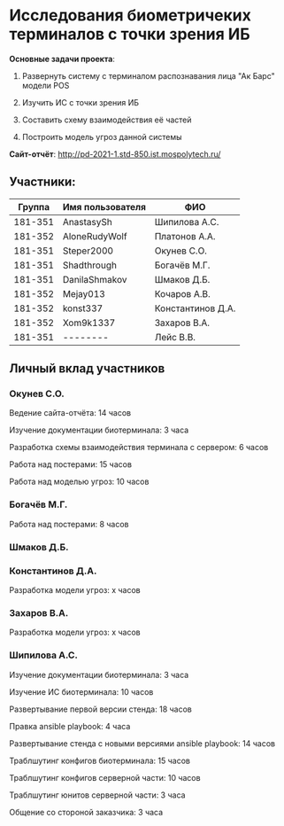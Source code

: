 # Исследования биометричеких терминалов с точки зрения ИБ
<b>Основные задачи проекта</b>:

1. Развернуть систему с терминалом распознавания лица "Ак Барс" модели POS

2. Изучить ИС с точки зрения ИБ

3. Составить схему взаимодействия её частей

4. Построить модель угроз данной системы

<b>Сайт-отчёт</b>: http://pd-2021-1.std-850.ist.mospolytech.ru/

## Участники:

  | Группа  | Имя пользователя | ФИО              |
  |---------|------------------|------------------|
  | 181-351 | AnastasySh   | Шипилова А.С.      |
  | 181-352 | AloneRudyWolf    | Платонов А.А.     |
  | 181-351 | Steper2000       | Окунев С.О.      |
  | 181-351 | Shadthrough      | Богачёв М.Г.     |
  | 181-351 | DanilaShmakov    | Шмаков Д.Б.      |
  | 181-352 | Mejay013   | Кочаров А.В.    |
  | 181-352 | konst337   | Константинов Д.А.    |
  | 181-352 | Xom9k1337   | Захаров В.А.    |
  | 181-351 | --------     | Лейс В.В.    |

## Личный вклад участников
### Окунев С.О.
Ведение сайта-отчёта: 14 часов

Изучение документации биотерминала: 3 часа

Разработка схемы взаимодействия терминала с сервером: 6 часов

Работа над постерами: 15 часов

Работа над моделью угроз: 10 часов

### Богачёв М.Г.

Работа над постерами: 8 часов

### Шмаков Д.Б.

### Константинов Д.А.
Разработка модели угроз: х часов

### Захаров В.А. 
Разработка модели угроз: х часов

### Шипилова А.С. 
Изучение документации биотерминала: 3 часа

Изучение ИС биотерминала: 10 часов 

Развертывание первой версии стенда: 18 часов

Правка ansible playbook: 4 часа

Развертывание стенда с новыми версиями ansible playbook: 14 часов

Траблшутинг конфигов биотерминала: 15 часов 

Траблшутинг конфигов серверной части: 10 часов

Траблшутинг юнитов серверной части: 3 часа

Общение со стороной заказчика: 3 часа

